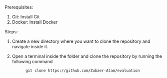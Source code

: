 Prerequisites:

   1. Git: Install Git
   2. Docker: Install Docker

Steps:

   1. Create a new directory where you want to clone the repository and navigate inside it.
   2. Open a terminal inside the folder and clone the repository by running the following command
                
                git clone https://github.com/Zubaer-Alam/evaluation
